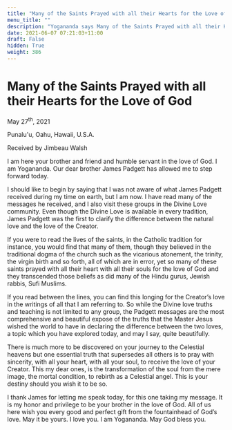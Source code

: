 ```yaml
---
title: "Many of the Saints Prayed with all their Hearts for the Love of God"
menu_title: ""
description: "Yogananda says Many of the Saints Prayed with all their Hearts for the Love of God"
date: 2021-06-07 07:21:03+11:00
draft: False
hidden: True
weight: 386
---
```

# Many of the Saints Prayed with all their Hearts for the Love of God

May 27<sup>th</sup>, 2021

Punalu'u, Oahu, Hawaii, U.S.A.

Received by Jimbeau Walsh   



I am here your brother and friend and humble servant in the love of God. I am Yogananda. Our dear brother James Padgett has allowed me to step forward today. 

I should like to begin by saying that I was not aware of what James Padgett received during my time on earth, but I am now. I have read many of the messages he received, and I also visit these groups in the Divine Love community. Even though the Divine Love is available in every tradition, James Padgett was the first to clarify the difference between the natural love and the love of the Creator. 

If you were to read the lives of the saints, in the Catholic tradition for instance, you would find that many of them, though they believed in the traditional dogma of the church such as the vicarious atonement, the trinity, the virgin birth and so forth, all of which are in error, yet so many of these saints prayed with all their heart with all their souls for the love of God and they transcended those beliefs as did many of the Hindu gurus, Jewish rabbis, Sufi Muslims. 

If you read between the lines, you can find this longing for the Creator’s love in the writings of all that I am referring to. So while the Divine love truths and teaching is not limited to any group, the Padgett messages are the most comprehensive and beautiful expose of the truths that the Master Jesus wished the world to have in declaring the difference between the two loves, a topic which you have explored today, and may I say, quite beautifully. 

There is much more to be discovered on your journey to the Celestial heavens but one essential truth that supersedes all others is to pray with sincerity, with all your heart, with all your soul, to receive the love of your Creator. This my dear ones, is the transformation of the soul from the mere image, the mortal condition, to rebirth as a Celestial angel. This is your destiny should you wish it to be so. 

I thank James for letting me speak today, for this one taking my message. It is my honor and privilege to be your brother in the love of God. All of us here wish you every good and perfect gift from the fountainhead of God’s love. May it be yours. I love you. I am Yogananda. May God bless you. 
